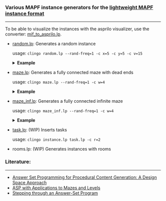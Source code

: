 ### Various MAPF instance generators for the [lightweight MAPF instance format](https://github.com/krr-up/mapf-instance-format)
___
To be able to visualize the instances with the asprilo visualizer, use the converter: [mif_to_asprilo.lp](https://github.com/krr-up/mapf-instance-format/blob/main/mif_to_asprilo.lp).
- [random.lp](https://github.com/krr-up/mapf-instance-generators/blob/main/random.lp): Generates a random instance

  usage: `clingo random.lp --rand-freq=1 -c x=5 -c y=5 -c v=15`
  <details><summary><strong>Example</strong></summary>
  
  ![example of a random instance](https://github.com/krr-up/mapf-instance-generators/blob/main/examples/random.png "random instance example")
  
  </details>
  
- [maze.lp](https://github.com/krr-up/mapf-instance-generators/blob/main/maze.lp): Generates a fully connected maze with dead ends

  usage: `clingo maze.lp --rand-freq=1 -c w=4`
  <details><summary><strong>Example</strong></summary>
  
  ![example of a maze](https://github.com/krr-up/mapf-instance-generators/blob/main/examples/maze.png "maze example")
  
  </details>

- [maze_inf.lp](https://github.com/krr-up/mapf-instance-generators/blob/main/maze_inf.lp): Generates a fully connected infinite maze

  usage: `clingo maze_inf.lp --rand-freq=1 -c w=4`
  <details><summary><strong>Example</strong></summary>
  
  ![example of a maze](https://github.com/krr-up/mapf-instance-generators/blob/main/examples/maze_inf.png "infinite maze example")
  
  </details>
  
- [task.lp](https://github.com/krr-up/mapf-instance-generators/blob/main/task.lp): (WIP) Inserts tasks

  usage: `clingo instance.lp task.lp -c r=2`

- rooms.lp: (WIP) Generates instances with rooms

### Literature:
___
- [Answer Set Programming for Procedural Content Generation: A Design Space Approach](https://doi.org/10.1109/TCIAIG.2011.2158545)
- [ASP with Applications to Mazes and Levels](https://doi.org/10.1007/978-3-319-42716-4_8)
- [Stepping through an Answer-Set Program](https://doi.org/10.1007/978-3-642-20895-9_13)
